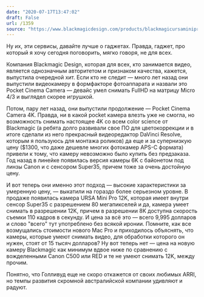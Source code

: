 ```yaml
---
date: "2020-07-17T13:47:02"
draft: False
url: /1359
source: "https://www.blackmagicdesign.com/products/blackmagicursaminipro"
---
```


Ну их, эти сервисы, давайте лучше о гаджетах. Правда, гаджет, про который я хочу сегодня поговорить, мягко говоря, не для всех.

Компания Blackmagic Design, которая для всех, кто занимается видео, является однозначным авторитетом и признаком качества, кажется, выпустила очередной хит. Если кто не следит — много лет назад они выпустили видеокамеру в формфакторе фотоаппарата и назвали это Pocket Cinema Camera — девайс умел снимать FullHD на матрицу Micro 4/3 и выглядел скорее игрушкой.

Потом, пару лет назад, они выпустили продолжение — Pocket Cinema Camera 4K. Правда, ни в какой pocket камера влезть уже не смогла, но возможность снимать настоящее 4K со всем color science от Blackmagic (а ребята долго развивали свое ПО для цветокоррекции и в итоге сделали из него прекрасный видеоредактор DaVinci Resolve, которым я пользуюсь для монтажа роликов) да еще и за супернизкую цену ($1300, что даже дешевле многих фотокамер APS-C формата) привели к тому, что камеру невозможно было купить без предзаказа. Год назад в линейке появилась версия камеры 6K с байонетом под линзы Canon и с сенсором Super35, причем тоже за очень достойную цену.

И вот теперь они именно этот подход — высокие характеристики за умеренную цену, — выкатили на гораздо более серьезном уровне. В продаже появилась камера URSA Mini Pro 12K, которая имеет внутри сенсор Super35 с разрешением 80 мегапикселей и да, камера умеет снимать в разрешении 12K, причем в разрешении 8K доступна скорость съемки 110 кадров в секунду. И цена за всё это — всего 9,995 долларов и слово "всего" тут употреблено без всякой иронии. Помните, как все возмущались стоимости нового Mac Pro и приходилось объяснять, что камеры, которые умеют снимать видео, для обработки которого он нужен, стоят от 15 тысяч долларов? Ну вот теперь нет — цена на новую камеру Blackmagic как минимум вдвое ниже по сравнению с вожделенными Canon C500 или RED и те не умеют снимать 12K, между прочим. 

Понятно, что Голливуд еще не скоро откажется от своих любимых ARRI, но темпы развития скромной австралийской компании удивляют и радуют.
